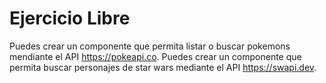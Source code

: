 # Ejercicio Libre

Puedes crear un componente que permita listar o buscar pokemons mendiante el API https://pokeapi.co.
Puedes crear un componente que permita buscar personajes de star wars mediante el API https://swapi.dev.
